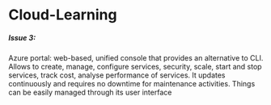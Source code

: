 # Cloud-Learning

##### Issue 3:
Azure portal: web-based, unified console that provides an alternative to CLI. Allows to create, manage, configure services, security, scale, start and stop services, track cost, analyse performance of services.
It updates continuously and requires no downtime for maintenance activities. Things can be easily managed through its user interface
